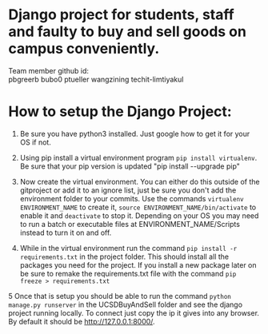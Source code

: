 # Django project for students, staff and faulty to buy and sell goods on campus conveniently.

Team member github id:  
pbgreerb
bubo0
ptueller
wangzining
techit-limtiyakul


# How to setup the Django Project:

1. Be sure you have python3 installed. Just google how to get it for your OS if not.

2. Using pip install a virtual environment program `pip install virtualenv`. Be sure that your pip version is updated "pip install --upgrade pip"

3. Now create the virtual environment. You can either do this outside of the gitproject or add it to an ignore list, just be sure you don't add the environment folder to your commits. Use the commands `virtualenv ENVIRONMENT_NAME` to create it, `source ENVIRONMENT_NAME/bin/activate` to enable it and `deactivate` to stop it. Depending on your OS you may need to run a batch or executable files at ENVIRONMENT_NAME/Scripts instead to turn it on and off.

4. While in the virtual environment run the command `pip install -r requirements.txt` in the project folder. This should install all the packages you need for the project. If you install a new package later on be sure to remake the requirements.txt file with the command `pip freeze > requirements.txt`

5 Once that is setup you should be able to run the command `python manage.py runserver` in the UCSDBuyAndSell folder and see the django project running locally. To connect just copy the ip it gives into any browser. By default it should be http://127.0.0.1:8000/.
